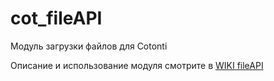 # cot_fileAPI
Модуль загрузки файлов для Cotonti


Описание и использование модуля смотрите в [WIKI fileAPI](https://github.com/Dr2005alex/cot_fileAPI/wiki)
